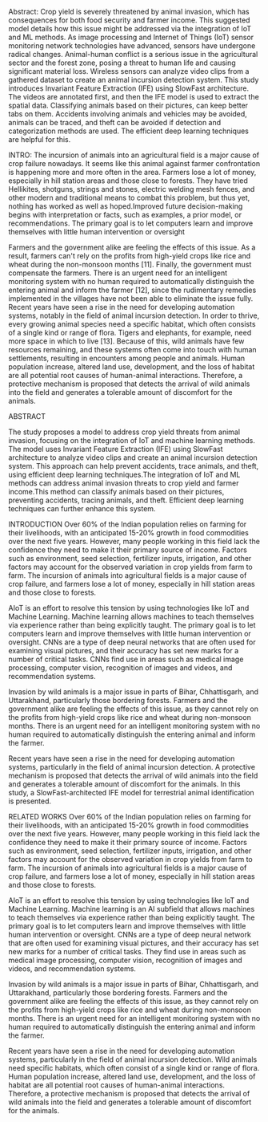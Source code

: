 Abstract:
Crop yield is severely threatened by animal
invasion, which has consequences for both food security and
farmer income. This suggested model details how this issue
might be addressed via the integration of IoT and ML
methods. As image processing and Internet of Things (IoT)
sensor monitoring network technologies have advanced,
sensors have undergone radical changes. Animal-human
conflict is a serious issue in the agricultural sector and the
forest zone, posing a threat to human life and causing
significant material loss. Wireless sensors can analyze video
clips from a gathered dataset to create an animal incursion
detection system. This study introduces Invariant Feature
Extraction (IFE) using SlowFast architecture. The videos are
annotated first, and then the IFE model is used to extract the
spatial data. Classifying animals based on their pictures, can
keep better tabs on them. Accidents involving animals and
vehicles may be avoided, animals can be traced, and theft
can be avoided if detection and categorization methods are
used. The efficient deep learning techniques are helpful for
this.



INTRO:
The incursion of animals
into an agricultural field is a major cause of crop failure
nowadays. It seems like this animal against farmer
confrontation is happening more and more often in the
area. Farmers lose a lot of money, especially in hill station
areas and those close to forests. They have tried
Hellikites, shotguns, strings and stones, electric welding mesh fences, and other modern and traditional means to
combat this problem, but thus yet, nothing has worked as
well as hoped.Improved future
decision-making begins with interpretation or facts, such
as examples, a prior model, or recommendations. The
primary goal is to let computers learn and improve
themselves with little human intervention or oversight

Farmers and the government alike are feeling the effects of this issue. As a result, farmers
can't rely on the profits from high-yield crops like rice and
wheat during the non-monsoon months [11]. Finally, the
government must compensate the farmers. There is an
urgent need for an intelligent monitoring system with no
human required to automatically distinguish the entering
animal and inform the farmer [12], since the rudimentary
remedies implemented in the villages have not been able
to eliminate the issue fully. Recent years have seen a rise
in the need for developing automation systems, notably in
the field of animal incursion detection. In order to thrive,
every growing animal species need a specific habitat,
which often consists of a single kind or range of flora.
Tigers and elephants, for example, need more space in
which to live [13]. Because of this, wild animals have few
resources remaining, and these systems often come into
touch with human settlements, resulting in encounters
among people and animals. Human population increase,
altered land use, development, and the loss of habitat are
all potential root causes of human-animal interactions.
Therefore, a protective mechanism is proposed that
detects the arrival of wild animals into the field and
generates a tolerable amount of discomfort for the
animals. 
























ABSTRACT

The study proposes a model to address crop yield threats from animal invasion, focusing on the integration of IoT and machine learning methods. The model uses  Invariant Feature Extraction (IFE) using SlowFast architecture to analyze video clips and create an animal incursion detection system. This approach can help prevent accidents, trace animals, and theft, using efficient deep learning techniques.The integration of IoT and ML methods can address animal invasion threats to crop yield and farmer income.This method can classify animals based on their pictures, preventing accidents, tracing animals, and theft. Efficient deep learning techniques can further enhance this system.

INTRODUCTION
Over 60% of the Indian population relies on farming for their livelihoods, with an anticipated 15-20% growth in food commodities over the next five years. However, many people working in this field lack the confidence they need to make it their primary source of income. Factors such as environment, seed selection, fertilizer inputs, irrigation, and other factors may account for the observed variation in crop yields from farm to farm. The incursion of animals into agricultural fields is a major cause of crop failure, and farmers lose a lot of money, especially in hill station areas and those close to forests.

AIoT is an effort to resolve this tension by using technologies like IoT and Machine Learning. Machine learning allows machines to teach themselves via experience rather than being explicitly taught. The primary goal is to let computers learn and improve themselves with little human intervention or oversight. CNNs are a type of deep neural networks that are often used for examining visual pictures, and their accuracy has set new marks for a number of critical tasks. CNNs find use in areas such as medical image processing, computer vision, recognition of images and videos, and recommendation systems.

Invasion by wild animals is a major issue in parts of Bihar, Chhattisgarh, and Uttarakhand, particularly those bordering forests. Farmers and the government alike are feeling the effects of this issue, as they cannot rely on the profits from high-yield crops like rice and wheat during non-monsoon months. There is an urgent need for an intelligent monitoring system with no human required to automatically distinguish the entering animal and inform the farmer.

Recent years have seen a rise in the need for developing automation systems, particularly in the field of animal incursion detection. A protective mechanism is proposed that detects the arrival of wild animals into the field and generates a tolerable amount of discomfort for the animals. In this study, a SlowFast-architected IFE model for terrestrial animal identification is presented.





RELATED WORKS
Over 60% of the Indian population relies on farming for their livelihoods, with an anticipated 15-20% growth in food commodities over the next five years. However, many people working in this field lack the confidence they need to make it their primary source of income. Factors such as environment, seed selection, fertilizer inputs, irrigation, and other factors may account for the observed variation in crop yields from farm to farm. The incursion of animals into agricultural fields is a major cause of crop failure, and farmers lose a lot of money, especially in hill station areas and those close to forests.

AIoT is an effort to resolve this tension by using technologies like IoT and Machine Learning. Machine learning is an AI subfield that allows machines to teach themselves via experience rather than being explicitly taught. The primary goal is to let computers learn and improve themselves with little human intervention or oversight. CNNs are a type of deep neural network that are often used for examining visual pictures, and their accuracy has set new marks for a number of critical tasks. They find use in areas such as medical image processing, computer vision, recognition of images and videos, and recommendation systems.

Invasion by wild animals is a major issue in parts of Bihar, Chhattisgarh, and Uttarakhand, particularly those bordering forests. Farmers and the government alike are feeling the effects of this issue, as they cannot rely on the profits from high-yield crops like rice and wheat during non-monsoon months. There is an urgent need for an intelligent monitoring system with no human required to automatically distinguish the entering animal and inform the farmer.

Recent years have seen a rise in the need for developing automation systems, particularly in the field of animal incursion detection. Wild animals need specific habitats, which often consist of a single kind or range of flora. Human population increase, altered land use, development, and the loss of habitat are all potential root causes of human-animal interactions. Therefore, a protective mechanism is proposed that detects the arrival of wild animals into the field and generates a tolerable amount of discomfort for the animals.
